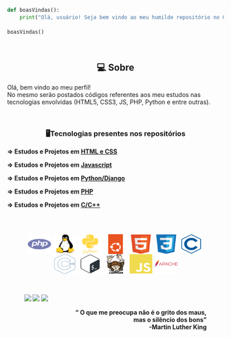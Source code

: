 ``` python
def boasVindas():
    print("Olá, usuário! Seja bem vindo ao meu humilde repositório no GitHub!!")

boasVindas()
```
<br>
<head> 
    <meta charset="UTF-8">
</head> 
<body class="corpo-readme">
    <section class="uno">
    <h1 align="center">💻 Sobre</h1> 
    <p>Olá, bem vindo ao meu perfil! <br> No mesmo serão postados códigos referentes aos meu estudos nas <br> tecnologias envolvidas (HTML5, CSS3, JS, PHP, Python e entre outras).</p>
    <br>
    <section class="dois"> 
        <h1 align="center"><b>🖥Tecnologias presentes nos repositórios</b></h1>
        <p><b>=> Estudos e Projetos em <a href=""> HTML e CSS</a><b></p>
        <p><b>=> Estudos e Projetos em <a href=""> Javascript</a><b></p>
        <p><b>=> Estudos e Projetos em <a href=""> Python/Django</a><b></p>
        <p><b>=> Estudos e Projetos em <a href=""> PHP</a><b></p>
        <p><b>=> Estudos e Projetos em <a href=""> C/C++</a><b></p>
    </section>
    <br>
    <section class="tres"> 
        <div class="imagens"> 
                <figure>
            <h2 align="center">
                <img align="center" alt="sudoPedro-PHP" height="46" width="54" src="https://raw.githubusercontent.com/devicons/devicon/master/icons/php/php-plain.svg"/>
                <img align="center" alt="sudoPedro-linux" height="46" width="54" src="https://raw.githubusercontent.com/devicons/devicon/master/icons/linux/linux-original.svg">
                <img align="center" alt="sudoPedro-Python" height="46" width="54" src="https://raw.githubusercontent.com/devicons/devicon/master/icons/python/python-plain-wordmark.svg">
                <img align="center" alt="sudoPedro-Ubuntu" height="46" width="54" src="https://raw.githubusercontent.com/devicons/devicon/master/icons/ubuntu/ubuntu-plain.svg"/>
                <img align="center" alt="sudoPedro-HTML" height="46" width="54" src="https://raw.githubusercontent.com/devicons/devicon/master/icons/html5/html5-original.svg">
                <img align="center" alt="sudoPedro-CSS" height="46" width="54" src="https://raw.githubusercontent.com/devicons/devicon/master/icons/css3/css3-original.svg">
                <img align="center" alt="sudoPedro-C" height="46" width="54" src="https://raw.githubusercontent.com/devicons/devicon/master/icons/c/c-line.svg"/>
                <img align="center" alt="sudoPedro-C++" height="46" width="54" src="https://raw.githubusercontent.com/devicons/devicon/master/icons/cplusplus/cplusplus-line.svg"/>
                <img align="center" alt="sudoPedro-BASH" height="46" width="54" src="https://raw.githubusercontent.com/devicons/devicon/master/icons/bash/bash-plain.svg"/>
                <img align="center" alt="sudoPedro-COMPOSER" height="46" width="54" src="https://raw.githubusercontent.com/devicons/devicon/master/icons/composer/composer-original.svg"/>
                <img align="center" alt="sudoPedro-JS" height="46" width="54" src="https://raw.githubusercontent.com/devicons/devicon/master/icons/javascript/javascript-plain.svg">
                <img align="center" alt="sudoPedro-Apache" height="46" width="54" src="https://raw.githubusercontent.com/devicons/devicon/master/icons/apache/apache-original-wordmark.svg">
            </h2>
            </figure>
        </div>
        <br>
        <footer> 
            <figure>
            <a href="tel:21971292477" target="_blank"><img src="https://img.shields.io/badge/WhatsApp-25D366?style=for-the-badge&logo=whatsapp&logoColor=white" target="_blank"></a>
            <a href="mailto:2003arthurdacosta8@gmail.com" target="_blank"><img src="https://img.shields.io/badge/Gmail-D14836?style=for-the-badge&logo=gmail&logoColor=white" target="_blank"></a>
            <a href="https://www.linkedin.com/in/pedro-arthur-5518721a5" target="_blank"><img src="https://img.shields.io/badge/LinkedIn-0077B5?style=for-the-badge&logo=linkedin&logoColor=white" target="_blank"></a>
            <br>
            <p align="right" width="50">
            <q> O que me preocupa não é o grito dos maus, <br> mas o silêncio dos bons</q> 
            <br>
                -Martin Luther King
            <p>
            <br>
        </figure>
        </footer>
    </section>
</body>
